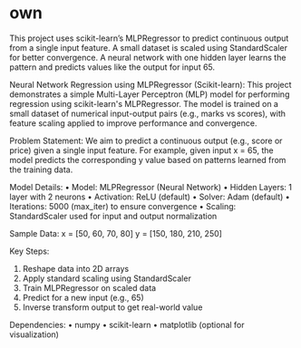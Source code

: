 # own
This project uses scikit-learn’s MLPRegressor to predict continuous output from a single input feature. A small dataset is scaled using StandardScaler for better convergence. A neural network with one hidden layer learns the pattern and predicts values like the output for input 65.

Neural Network Regression using MLPRegressor (Scikit-learn):
This project demonstrates a simple Multi-Layer Perceptron (MLP) model for performing regression using scikit-learn's MLPRegressor. The model is trained on a small dataset of numerical input-output pairs (e.g., marks vs scores), with feature scaling applied to improve performance and convergence.

Problem Statement:
We aim to predict a continuous output (e.g., score or price) given a single input feature. For example, given input x = 65, the model predicts the corresponding y value based on patterns learned from the training data.

Model Details:
•	Model: MLPRegressor (Neural Network)
•	Hidden Layers: 1 layer with 2 neurons
•	Activation: ReLU (default)
•	Solver: Adam (default)
•	Iterations: 5000 (max_iter) to ensure convergence
•	Scaling: StandardScaler used for input and output normalization

Sample Data:
x = [50, 60, 70, 80]
y = [150, 180, 210, 250]


Key Steps:
1.	Reshape data into 2D arrays
2.	Apply standard scaling using StandardScaler
3.	Train MLPRegressor on scaled data
4.	Predict for a new input (e.g., 65)
5.	Inverse transform output to get real-world value

Dependencies:
•	numpy
•	scikit-learn
•	matplotlib (optional for visualization)
